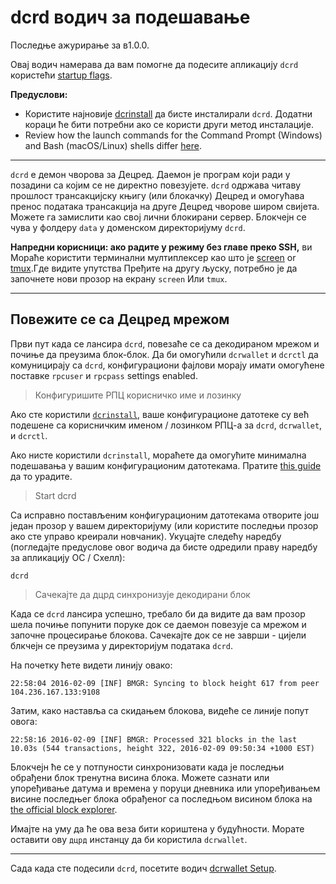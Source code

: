# dcrd водич за подешавање 

Последње ажурирање за в1.0.0.

Овај водич намерава да вам помогне да подесите апликацију `dcrd` користећи [startup flags](/getting-started/startup-basics.md#startup-command-flags). 

**Предуслови:**

- Користите најновије [dcrinstall](/getting-started/user-guides/cli-installation.md) да бисте инсталирали `dcrd`. Додатни кораци ће бити потребни ако се користи други метод инсталације.
- Review how the launch commands for the Command Prompt (Windows) and Bash (macOS/Linux) shells differ [here](/getting-started/cli-differences.md).

---

`dcrd` е демон чворова за Децред. Даемон је програм који ради у позадини са којим се не директно повезујете. `dcrd` одржава читаву прошлост трансакцијску књигу (или блокачку) Децред и омогућава пренос података трансакција на друге Децред чворове широм свијета. Можете га замислити као свој лични блокирани сервер. Блокчејн се чува у фолдеру `data`  у доменском директоријуму `dcrd`.

**Напредни корисници: ако радите у режиму без главе преко  SSH,** ви
Мораће користити терминални мултиплексер као што је [screen](http://www.howtogeek.com/howto/ubuntu/keep-your-ssh-session-running-when-you-disconnect/)
or [tmux](https://tmux.github.io/).Где видите упутства
Пређите на другу љуску, потребно је да започнете нови прозор на екрану `screen`
Или `tmux`.

---

## <i class="fa fa-cloud"></i> Повежите се са Децред мрежом 

Први пут када се лансира `dcrd`, повезаће се са декодираном мрежом и почиње да преузима блок-блок. Да би омогућили `dcrwallet` и `dcrctl` да комуницирају са `dcrd`, конфигурациони фајлови морају имати омогућене поставке `rpcuser` и `rpcpass` settings enabled. 

> Конфигуришите РПЦ корисничко име и лозинку

Ако сте користили [`dcrinstall`](/getting-started/user-guides/cli-installation.md), ваше конфигурационе датотеке су већ подешене са корисничким именом / лозинком РПЦ-а за `dcrd`, `dcrwallet`, и `dcrctl`.

Ако нисте користили `dcrinstall`, мораћете да омогућите минимална подешавања у вашим конфигурационим датотекама. Пратите [this guide](/advanced/manual-cli-install.md#minimum-configuration) да то урадите. 

> Start dcrd 

Са исправно постављеним конфигурационим датотекама отворите још један прозор у вашем директоријуму (или користите последњи прозор ако сте управо креирали новчаник). Укуцајте следећу наредбу (погледајте предуслове овог водича да бисте одредили праву наредбу за апликацију ОС / Схелл):

```no-highlight
dcrd
```

> Сачекајте да дцрд синхронизује декодирани блок

Када се `dcrd` лансира успешно, требало би да видите да вам прозор шела почиње попунити поруке док се даемон повезује са мрежом и започне процесирање блокова. Сачекајте док се не заврши - цијели блкчејн се преузима у директоријум података `dcrd`. 

На почетку ћете видети линију овако:

```no-highlight
22:58:04 2016-02-09 [INF] BMGR: Syncing to block height 617 from peer 104.236.167.133:9108
```

Затим, како наставља са скидањем блокова, видеће се линије попут овога:

```no-highlight
22:58:16 2016-02-09 [INF] BMGR: Processed 321 blocks in the last 10.03s (544 transactions, height 322, 2016-02-09 09:50:34 +1000 EST)
```

Блокчејн ће се у потпуности синхронизовати када је последњи обрађени блок тренутна висина блока. Можете сазнати или упоређивање датума и времена у поруци дневника или упоређивањем висине последњег блока обрађеног са последњом висином блока на [the official block explorer](https://mainnet.decred.org/).  

Имајте на уму да ће ова веза бити кориштена у будућности. Морате оставити ову `дцрд` инстанцу да би користила `dcrwallet`.

---

Сада када сте подесили `dcrd`, посетите водич [dcrwallet Setup](/getting-started/user-guides/dcrwallet-setup.md).
